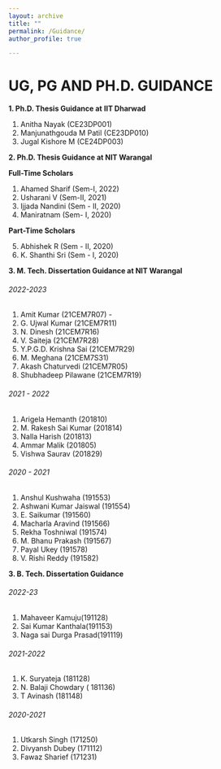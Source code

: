 ```yaml
---
layout: archive
title: ""
permalink: /Guidance/
author_profile: true

---
```




# UG, PG AND PH.D. GUIDANCE

**1. Ph.D. Thesis Guidance at** **IIT Dharwad**
1. Anitha Nayak (CE23DP001)
2. Manjunathgouda M Patil (CE23DP010)
3. Jugal Kishore M (CE24DP003)

**2. Ph.D. Thesis Guidance at NIT Warangal** 

**Full-Time Scholars** 

1. Ahamed Sharif (Sem-I, 2022)
2. Usharani V (Sem-II, 2021) 
3. Ijjada Nandini (Sem - II, 2020)
4. Maniratnam (Sem- I, 2020) 

**Part-Time Scholars** 

5. Abhishek R (Sem - II, 2020)
6. K. Shanthi Sri (Sem - I, 2020) 

 **3. M. Tech. Dissertation Guidance at NIT Warangal**
###### 2022-2023 

1. Amit Kumar (21CEM7R07)       -           
2. G. Ujwal Kumar (21CEM7R11)
3. N. Dinesh (21CEM7R16)
4. V. Saiteja (21CEM7R28)
5. Y.P.G.D. Krishna Sai (21CEM7R29)
6. M. Meghana (21CEM7S31)
7. Akash Chaturvedi (21CEM7R05)
8. Shubhadeep Pilawane (21CEM7R19)

###### 2021 - 2022

1. Arigela Hemanth (201810)
2. M. Rakesh Sai Kumar (201814)
3. Nalla Harish (201813)
4. Ammar Malik (201805)
5. Vishwa Saurav (201829)

###### 2020 - 2021

1. Anshul Kushwaha (191553)
2. Ashwani Kumar Jaiswal (191554)
3. E. Saikumar (191560)
4. Macharla Aravind (191566)
5. Rekha Toshniwal (191574)
6. M. Bhanu Prakash (191567)
7. Payal Ukey  (191578)
8. V. Rishi Reddy (191582)

 
**3. B. Tech. Dissertation Guidance** 

###### 2022-23

1. Mahaveer Kamuju(191128)
2. Sai Kumar Kanthala(191153)
3. Naga sai Durga Prasad(191119)

###### 2021-2022

1. K. Suryateja (181128)
2. N. Balaji Chowdary ( 181136)
3. T Avinash (181148)

###### 2020-2021

1. Utkarsh Singh (171250)
2. Divyansh Dubey (171112)
3. Fawaz Sharief (171231)
